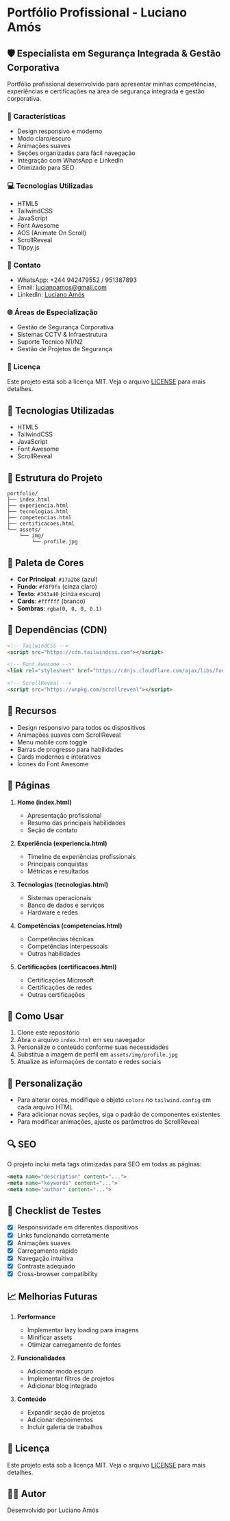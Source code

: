 # Portfólio Profissional - Luciano Amós

## 🛡️ Especialista em Segurança Integrada & Gestão Corporativa

Portfólio profissional desenvolvido para apresentar minhas competências, experiências e certificações na área de segurança integrada e gestão corporativa.

### 🚀 Características

- Design responsivo e moderno
- Modo claro/escuro
- Animações suaves
- Seções organizadas para fácil navegação
- Integração com WhatsApp e LinkedIn
- Otimizado para SEO

### 💻 Tecnologias Utilizadas

- HTML5
- TailwindCSS
- JavaScript
- Font Awesome
- AOS (Animate On Scroll)
- ScrollReveal
- Tippy.js

### 📱 Contato

- WhatsApp: +244 942479552 / 951387893
- Email: lucianoamos@gmail.com
- LinkedIn: [Luciano Amós](https://www.linkedin.com/in/luciano-amós)

### 🌐 Áreas de Especialização

- Gestão de Segurança Corporativa
- Sistemas CCTV & Infraestrutura
- Suporte Técnico N1/N2
- Gestão de Projetos de Segurança

### 📜 Licença

Este projeto está sob a licença MIT. Veja o arquivo [LICENSE](LICENSE) para mais detalhes.

## 🚀 Tecnologias Utilizadas

- HTML5
- TailwindCSS
- JavaScript
- Font Awesome
- ScrollReveal

## 📂 Estrutura do Projeto

```
portfolio/
├── index.html
├── experiencia.html
├── tecnologias.html
├── competencias.html
├── certificacoes.html
└── assets/
    └── img/
        └── profile.jpg
```

## 🎨 Paleta de Cores

- **Cor Principal**: `#17a2b8` (azul)
- **Fundo**: `#f8f9fa` (cinza claro)
- **Texto**: `#343a40` (cinza escuro)
- **Cards**: `#ffffff` (branco)
- **Sombras**: `rgba(0, 0, 0, 0.1)`

## 🔧 Dependências (CDN)

```html
<!-- TailwindCSS -->
<script src="https://cdn.tailwindcss.com"></script>

<!-- Font Awesome -->
<link rel="stylesheet" href="https://cdnjs.cloudflare.com/ajax/libs/font-awesome/5.15.4/css/all.min.css">

<!-- ScrollReveal -->
<script src="https://unpkg.com/scrollreveal"></script>
```

## 📱 Recursos

- Design responsivo para todos os dispositivos
- Animações suaves com ScrollReveal
- Menu mobile com toggle
- Barras de progresso para habilidades
- Cards modernos e interativos
- Ícones do Font Awesome

## 📄 Páginas

1. **Home (index.html)**
   - Apresentação profissional
   - Resumo das principais habilidades
   - Seção de contato

2. **Experiência (experiencia.html)**
   - Timeline de experiências profissionais
   - Principais conquistas
   - Métricas e resultados

3. **Tecnologias (tecnologias.html)**
   - Sistemas operacionais
   - Banco de dados e serviços
   - Hardware e redes

4. **Competências (competencias.html)**
   - Competências técnicas
   - Competências interpessoais
   - Outras habilidades

5. **Certificações (certificacoes.html)**
   - Certificações Microsoft
   - Certificações de redes
   - Outras certificações

## 🚀 Como Usar

1. Clone este repositório
2. Abra o arquivo `index.html` em seu navegador
3. Personalize o conteúdo conforme suas necessidades
4. Substitua a imagem de perfil em `assets/img/profile.jpg`
5. Atualize as informações de contato e redes sociais

## 📝 Personalização

- Para alterar cores, modifique o objeto `colors` no `tailwind.config` em cada arquivo HTML
- Para adicionar novas seções, siga o padrão de componentes existentes
- Para modificar animações, ajuste os parâmetros do ScrollReveal

## 🔍 SEO

O projeto inclui meta tags otimizadas para SEO em todas as páginas:

```html
<meta name="description" content="...">
<meta name="keywords" content="...">
<meta name="author" content="...">
```

## 📱 Checklist de Testes

- [x] Responsividade em diferentes dispositivos
- [x] Links funcionando corretamente
- [x] Animações suaves
- [x] Carregamento rápido
- [x] Navegação intuitiva
- [x] Contraste adequado
- [x] Cross-browser compatibility

## 📈 Melhorias Futuras

1. **Performance**
   - Implementar lazy loading para imagens
   - Minificar assets
   - Otimizar carregamento de fontes

2. **Funcionalidades**
   - Adicionar modo escuro
   - Implementar filtros de projetos
   - Adicionar blog integrado

3. **Conteúdo**
   - Expandir seção de projetos
   - Adicionar depoimentos
   - Incluir galeria de trabalhos

## 📄 Licença

Este projeto está sob a licença MIT. Veja o arquivo [LICENSE](LICENSE) para mais detalhes.

## 👨‍💻 Autor

Desenvolvido por Luciano Amós
